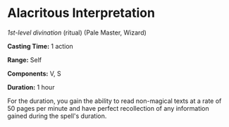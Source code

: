 # Alacritous Interpretation
*1st-level divination* (ritual) (Pale Master, Wizard)

**Casting Time:** 1 action

**Range:** Self

**Components:** V, S

**Duration:** 1 hour

For the duration, you gain the ability to read non-magical texts at a rate of 50 pages per minute and have perfect recollection of any information gained during the spell's duration.
